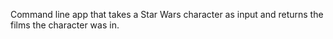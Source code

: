Command line app that takes a Star Wars character as input and returns the 
films the character was in.
